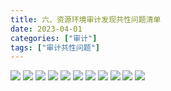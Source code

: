 ```yaml
---
title: 六、资源环境审计发现共性问题清单
date: 2023-04-01
categories: ["审计"]
tags: ["审计共性问题"]
---
```

![](https://jsd.cdn.zzko.cn/gh/richffan/img@main/audit/审计发现共性问题清单/六-资源环境审计发现共性问题清单/资源环境审计发现共性问题清单_页面_057.webp)
![](https://jsd.cdn.zzko.cn/gh/richffan/img@main/audit/审计发现共性问题清单/六-资源环境审计发现共性问题清单/资源环境审计发现共性问题清单_页面_058.webp)
![](https://jsd.cdn.zzko.cn/gh/richffan/img@main/audit/审计发现共性问题清单/六-资源环境审计发现共性问题清单/资源环境审计发现共性问题清单_页面_059.webp)
![](https://jsd.cdn.zzko.cn/gh/richffan/img@main/audit/审计发现共性问题清单/六-资源环境审计发现共性问题清单/资源环境审计发现共性问题清单_页面_060.webp)
![](https://jsd.cdn.zzko.cn/gh/richffan/img@main/audit/审计发现共性问题清单/六-资源环境审计发现共性问题清单/资源环境审计发现共性问题清单_页面_061.webp)
![](https://jsd.cdn.zzko.cn/gh/richffan/img@main/audit/审计发现共性问题清单/六-资源环境审计发现共性问题清单/资源环境审计发现共性问题清单_页面_062.webp)
![](https://jsd.cdn.zzko.cn/gh/richffan/img@main/audit/审计发现共性问题清单/六-资源环境审计发现共性问题清单/资源环境审计发现共性问题清单_页面_063.webp)
![](https://jsd.cdn.zzko.cn/gh/richffan/img@main/audit/审计发现共性问题清单/六-资源环境审计发现共性问题清单/资源环境审计发现共性问题清单_页面_064.webp)
![](https://jsd.cdn.zzko.cn/gh/richffan/img@main/audit/审计发现共性问题清单/六-资源环境审计发现共性问题清单/资源环境审计发现共性问题清单_页面_065.webp)
![](https://jsd.cdn.zzko.cn/gh/richffan/img@main/audit/审计发现共性问题清单/六-资源环境审计发现共性问题清单/资源环境审计发现共性问题清单_页面_066.webp)
![](https://jsd.cdn.zzko.cn/gh/richffan/img@main/audit/审计发现共性问题清单/六-资源环境审计发现共性问题清单/资源环境审计发现共性问题清单_页面_067.webp)

